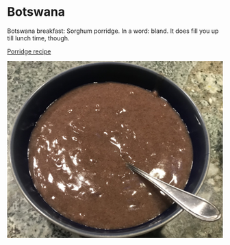 # Botswana

Botswana breakfast: Sorghum porridge. In a word: bland. It does fill
you up till lunch time, though.

[Porridge recipe](https://thesweetestbrunch.com/2012/03/05/botswanas-breakfast-porridge/)

![Porridge](images/botswana.jpeg)